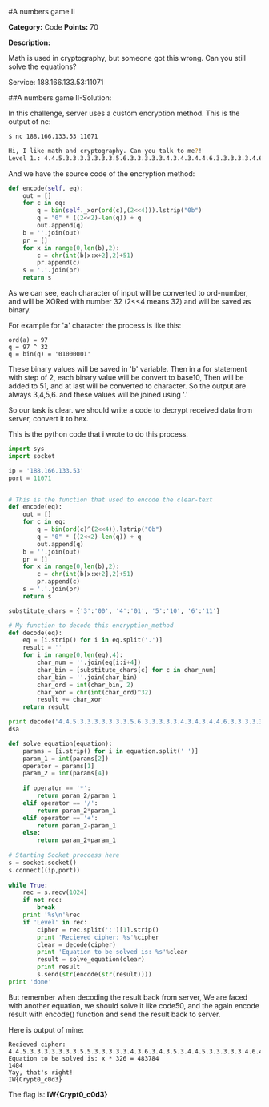 #A numbers game II

**Category:** Code
**Points:** 70

**Description:**

Math is used in cryptography, but someone got this wrong. Can you still solve the equations?

Service: 188.166.133.53:11071

##A numbers game II-Solution:

In this challenge, server uses a custom encryption method. This is the output of nc:

```bash
$ nc 188.166.133.53 11071

Hi, I like math and cryptography. Can you talk to me?!
Level 1.: 4.4.5.3.3.3.3.3.3.3.5.6.3.3.3.3.3.4.3.4.3.4.4.6.3.3.3.3.3.4.6.4.3.3.3.3.3.4.3.5.3.4.3.3
```

And we have the source code of the encryption method:

```python
def encode(self, eq):
    out = []
    for c in eq:
        q = bin(self._xor(ord(c),(2<<4))).lstrip("0b")
        q = "0" * ((2<<2)-len(q)) + q
        out.append(q)
    b = ''.join(out)
    pr = []
    for x in range(0,len(b),2):
        c = chr(int(b[x:x+2],2)+51)
        pr.append(c)
    s = '.'.join(pr)
    return s
```

As we can see, each character of input will be converted to ord-number, and will be XORed with number 32 (2<<4 means 32)
and will be saved as binary.

For example for 'a' character the process is like this:

```
ord(a) = 97
q = 97 ^ 32
q = bin(q) = '01000001'
```

These binary values will be saved in 'b' variable. Then in a for statement with step of 2,
each binary value will be convert to base10, Then will be added to 51, and at last will be converted
to character.
So the output are always 3,4,5,6. and these values will be joined using '.'

So our task is clear. we should write a code to decrypt received data from server,
convert it to hex.

This is the python code that i wrote to do this process.

```python
import sys
import socket

ip = '188.166.133.53'
port = 11071


# This is the function that used to encode the clear-text
def encode(eq):
    out = []
    for c in eq:
        q = bin(ord(c)^(2<<4)).lstrip("0b")
        q = "0" * ((2<<2)-len(q)) + q
        out.append(q)
    b = ''.join(out)
    pr = []
    for x in range(0,len(b),2):
        c = chr(int(b[x:x+2],2)+51)
        pr.append(c)
    s = '.'.join(pr)
    return s

substitute_chars = {'3':'00', '4':'01', '5':'10', '6':'11'}

# My function to decode this encryption_method
def decode(eq):
    eq = [i.strip() for i in eq.split('.')]
    result = ''
    for i in range(0,len(eq),4):
        char_num = ''.join(eq[i:i+4])
        char_bin = [substitute_chars[c] for c in char_num]
        char_bin = ''.join(char_bin)
        char_ord = int(char_bin, 2)
        char_xor = chr(int(char_ord)^32)
        result += char_xor
    return result

print decode('4.4.5.3.3.3.3.3.3.3.5.6.3.3.3.3.3.4.3.4.3.4.4.6.3.3.3.3.3.4.6.4.3.3.3.3.3.4.3.5.3.4.4.4')
dsa

def solve_equation(equation):
    params = [i.strip() for i in equation.split(' ')]
    param_1 = int(params[2])
    operator = params[1]
    param_2 = int(params[4])
    
    if operator == '*':
        return param_2/param_1
    elif operator == '/':
        return param_2*param_1
    elif operator == '+':
        return param_2-param_1
    else:
        return param_2+param_1      
       
# Starting Socket proccess here
s = socket.socket()
s.connect((ip,port))
        
while True:
    rec = s.recv(1024)
    if not rec:
        break
    print '%s\n'%rec
    if 'Level' in rec:
        cipher = rec.split(':')[1].strip()
        print 'Recieved cipher: %s'%cipher
        clear = decode(cipher)
        print 'Equation to be solved is: %s'%clear
        result = solve_equation(clear)
        print result
        s.send(str(encode(str(result))))
print 'done'
```

But remember when decoding the result back from server, We are faced with another equation, we should
solve it like code50, and the again encode result with encode() function and send the result
back to server.

Here is output of mine:

```
Recieved cipher: 4.4.5.3.3.3.3.3.3.3.5.5.3.3.3.3.3.4.3.6.3.4.3.5.3.4.4.5.3.3.3.3.3.4.6.4.3.3.3.3.3.4.4.3.3.4.5.3.3.4.3.6.3.4.4.6.3.4.5.3.3.4.4.3
Equation to be solved is: x * 326 = 483784
1484
Yay, that's right!
IW{Crypt0_c0d3}
```

The flag is: **IW{Crypt0_c0d3}**
